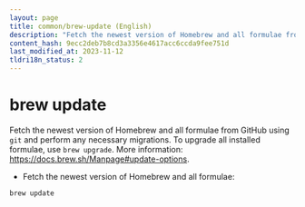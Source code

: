 ```yaml
---
layout: page
title: common/brew-update (English)
description: "Fetch the newest version of Homebrew and all formulae from GitHub using `git` and perform any necessary migrations."
content_hash: 9ecc2deb7b8cd3a3356e4617acc6ccda9fee751d
last_modified_at: 2023-11-12
tldri18n_status: 2
---
```

# brew update

Fetch the newest version of Homebrew and all formulae from GitHub using `git` and perform any necessary migrations.
To upgrade all installed formulae, use `brew upgrade`.
More information: <https://docs.brew.sh/Manpage#update-options>.

- Fetch the newest version of Homebrew and all formulae:

`brew update`
